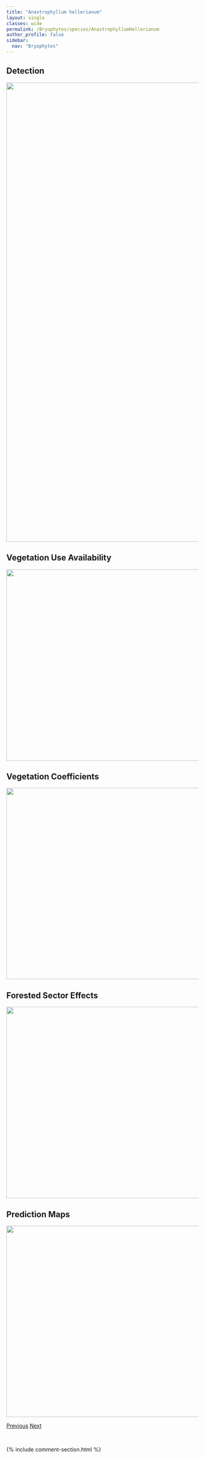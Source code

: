 ```yaml
---
title: "Anastrophyllum hellerianum"
layout: single
classes: wide
permalink: /Bryophytes/species/AnastrophyllumHellerianum
author_profile: false
sidebar:
  nav: "Bryophytes"
---
```


<h2>Detection</h2>

<a href="https://drive.google.com/uc?export=view&id=1X2z6U-x2RF-3BKTzp9DPSqW4uEXDFiWG">
<img src="https://drive.google.com/uc?export=view&id=1X2z6U-x2RF-3BKTzp9DPSqW4uEXDFiWG" height = "1200" width = "800">
</a>


<h2>Vegetation Use Availability</h2>

<a href="https://drive.google.com/uc?export=view&id=10YHGdw2riMNCNA4O2y_t5x-9aCcylj8p">
<img src="https://drive.google.com/uc?export=view&id=10YHGdw2riMNCNA4O2y_t5x-9aCcylj8p" height = "500" width = "1000">
</a>


<h2>Vegetation Coefficients</h2>

<a href="https://drive.google.com/uc?export=view&id=1WnymiP2GymPzWTwM_ohz4QVz6Eycwlve">
<img src="https://drive.google.com/uc?export=view&id=1WnymiP2GymPzWTwM_ohz4QVz6Eycwlve" height = "500" width = "1000">
</a>


<h2>Forested Sector Effects</h2>

<a href="https://drive.google.com/uc?export=view&id=1LjAElLxNK8rTWOrg5mF_nMMDwixPGrYN">
<img src="https://drive.google.com/uc?export=view&id=1LjAElLxNK8rTWOrg5mF_nMMDwixPGrYN" height = "500" width = "1000">
</a>


<h2>Prediction Maps</h2>

<a href="https://drive.google.com/uc?export=view&id=1NqjBH7xqYrr9HnotWApLXn_MAGn4fpxO">
<img src="https://drive.google.com/uc?export=view&id=1NqjBH7xqYrr9HnotWApLXn_MAGn4fpxO" height = "500" width = "1000">
</a>


<a href="/DevelopmentWebsite/Bryophytes/species/AmblystegiumSerpens" class="pagination--pager" title="Amblystegium serpens">Previous</a> <a href="/DevelopmentWebsite/Bryophytes/species/AnastrophyllumMinutum" class="pagination--pager" title="Anastrophyllum minutum">Next</a>

<p>&nbsp;</p>

{% include comment-section.html %}

